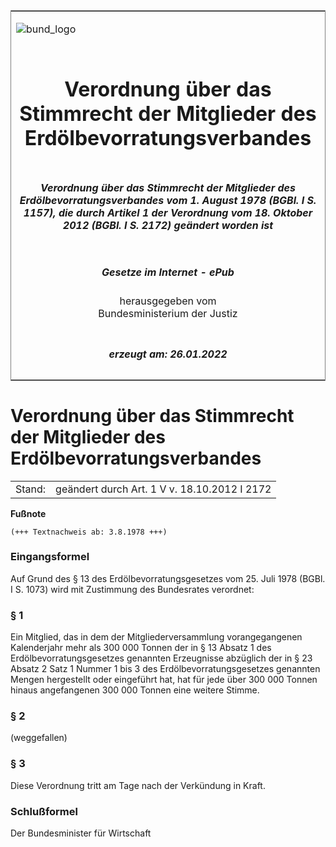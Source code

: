 <span id="DECKBLATT.html"></span>

<table border="0" frame="border" width="100%">

<tr valign="top">

<td align="left">

![bund\_logo](BfJ_2021_Web_de_de.gif)

</td>

<td align="right">

 

</td>

</tr>

<tr align="center" valign="middle">

<td colspan="2">

# Verordnung über das Stimmrecht der Mitglieder des Erdölbevorratungsverbandes

</td>

</tr>

<tr align="center" valign="middle">

<td colspan="2">

##### Verordnung über das Stimmrecht der Mitglieder des Erdölbevorratungsverbandes vom 1. August 1978 (BGBl. I S. 1157), die durch Artikel 1 der Verordnung vom 18. Oktober 2012 (BGBl. I S. 2172) geändert worden ist

</td>

</tr>

<tr align="center" valign="middle">

<td colspan="2">

  
  

##### Gesetze im Internet - ePub  
  
herausgegeben vom  
Bundesministerium der Justiz

</td>

</tr>

<tr align="center" valign="bottom">

<td colspan="2">

  
  

##### erzeugt am: 26.01.2022

</td>

</tr>

</table>

<span id="BJNR011570978.html"></span>

# Verordnung über das Stimmrecht der Mitglieder des Erdölbevorratungsverbandes

<div>

<div class="jnhtml">

|        |                                              |
| ------ | -------------------------------------------- |
| Stand: | geändert durch Art. 1 V v. 18.10.2012 I 2172 |

</div>

</div>

<div>

  
**Fußnote**

<div class="jnhtml">

<div>

<div class="jurAbsatz">

  

    (+++ Textnachweis ab: 3.8.1978 +++) 

</div>

</div>

</div>

</div>

<span id="BJNR011570978BJNE000100304.html"></span>

### Eingangsformel  

<div>

<div class="jnhtml">

<div>

<div class="jurAbsatz">

Auf Grund des § 13 des Erdölbevorratungsgesetzes vom 25. Juli 1978
(BGBl. I S. 1073) wird mit Zustimmung des Bundesrates verordnet:

</div>

</div>

</div>

</div>

<span id="BJNR011570978BJNE000201360.html"></span>

### § 1  

<div>

<div class="jnhtml">

<div>

<div class="jurAbsatz">

Ein Mitglied, das in dem der Mitgliederversammlung vorangegangenen
Kalenderjahr mehr als 300 000 Tonnen der in § 13 Absatz 1 des
Erdölbevorratungsgesetzes genannten Erzeugnisse abzüglich der in § 23
Absatz 2 Satz 1 Nummer 1 bis 3 des Erdölbevorratungsgesetzes genannten
Mengen hergestellt oder eingeführt hat, hat für jede über 300 000 Tonnen
hinaus angefangenen 300 000 Tonnen eine weitere Stimme.

</div>

</div>

</div>

</div>

<span id="BJNR011570978BJNE000301360.html"></span>

### § 2  

<div>

<div class="jnhtml">

<div>

<div class="jurAbsatz">

(weggefallen)

</div>

</div>

</div>

</div>

<span id="BJNR011570978BJNE000400304.html"></span>

### § 3  

<div>

<div class="jnhtml">

<div>

<div class="jurAbsatz">

Diese Verordnung tritt am Tage nach der Verkündung in Kraft.

</div>

</div>

</div>

</div>

<span id="BJNR011570978BJNE000500304.html"></span>

### Schlußformel  

<div>

<div class="jnhtml">

<div>

<div class="jurAbsatz">

<span class="SP">Der Bundesminister für Wirtschaft</span>

</div>

</div>

</div>

</div>
